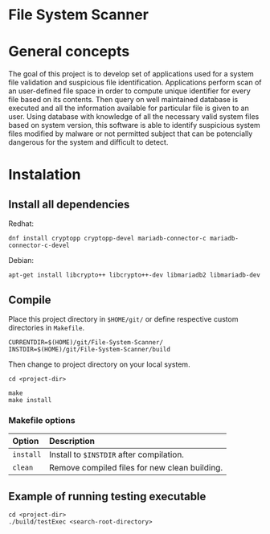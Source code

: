 # File System Scanner

# General concepts

The goal of this project is to develop set of applications used for a system file validation and suspicious file identification.
Applications perform scan of an user-defined file space in order to compute unique identifier for every file based on its contents.
Then query on well maintained database is executed and all the information available for particular file is given to an user.
Using database with knowledge of all the necessary valid system files based on system version, this software is able to identify 
suspicious system files modified by malware or not permitted subject that can be potencially dangerous for the system and difficult
to detect.

# Instalation

## Install all dependencies

Redhat:

`dnf install cryptopp cryptopp-devel mariadb-connector-c mariadb-connector-c-devel`

Debian:

`apt-get install libcrypto++ libcrypto++-dev libmariadb2 libmariadb-dev`

## Compile

Place this project directory in `$HOME/git/` or define respective custom directories in `Makefile`.

```
CURRENTDIR=$(HOME)/git/File-System-Scanner/
INSTDIR=$(HOME)/git/File-System-Scanner/build
```
Then change to project directory on your local system.

```
cd <project-dir>

make
make install
```

### Makefile options

| Option    | Description                                   |
| :-------- | :-------------------------------------------- |
| `install` | Install to `$INSTDIR` after compilation.      |
| `clean`   | Remove compiled files for new clean building. |

## Example of running testing executable

```
cd <project-dir>
./build/testExec <search-root-directory>
```

